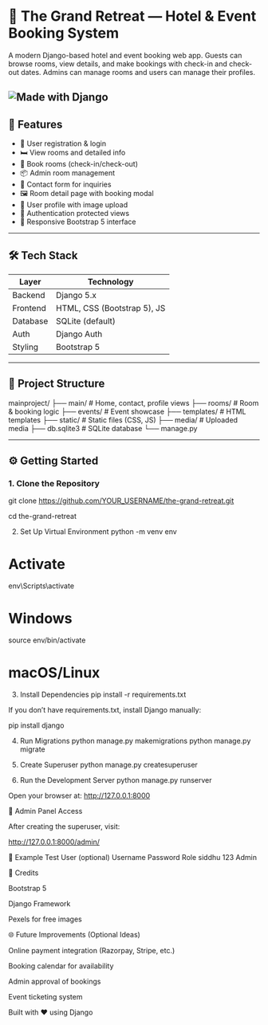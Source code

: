 # 🏨 The Grand Retreat — Hotel & Event Booking System

A modern Django-based hotel and event booking web app. Guests can browse rooms, view details, and make bookings with check-in and check-out dates. Admins can manage rooms and users can manage their profiles.

![Made with Django](https://img.shields.io/badge/Made%20with-Django-0C4B33.svg?style=for-the-badge&logo=django)
---

## 🚀 Features

- 🧾 User registration & login
- 🛏️ View rooms and detailed info
- 📅 Book rooms (check-in/check-out)
- 📦 Admin room management
- 📧 Contact form for inquiries
- 🖼️ Room detail page with booking modal
- 🧑 User profile with image upload
- 🔐 Authentication protected views
- 🎨 Responsive Bootstrap 5 interface

---

## 🛠️ Tech Stack

| Layer       | Technology     |
|-------------|----------------|
| Backend     | Django 5.x     |
| Frontend    | HTML, CSS (Bootstrap 5), JS |
| Database    | SQLite (default) |
| Auth        | Django Auth    |
| Styling     | Bootstrap 5    |

---

## 📁 Project Structure

mainproject/
├── main/ # Home, contact, profile views
├── rooms/ # Room & booking logic
├── events/ # Event showcase
├── templates/ # HTML templates
├── static/ # Static files (CSS, JS)
├── media/ # Uploaded media
├── db.sqlite3 # SQLite database
└── manage.py


---

## ⚙️ Getting Started

### 1. Clone the Repository

git clone https://github.com/YOUR_USERNAME/the-grand-retreat.git

cd the-grand-retreat

2. Set Up Virtual Environment
python -m venv env
# Activate
env\Scripts\activate   
# Windows
source env/bin/activate    
# macOS/Linux

3. Install Dependencies
pip install -r requirements.txt


If you don’t have requirements.txt, install Django manually:

pip install django

4. Run Migrations
python manage.py makemigrations
python manage.py migrate

5. Create Superuser
python manage.py createsuperuser

6. Run the Development Server
python manage.py runserver


Open your browser at: http://127.0.0.1:8000


👤 Admin Panel Access

After creating the superuser, visit:

http://127.0.0.1:8000/admin/

🧪 Example Test User (optional)
Username	Password	Role
siddhu	    123   	Admin


🙌 Credits

Bootstrap 5

Django Framework

Pexels for free images


🌐 Future Improvements (Optional Ideas)

Online payment integration (Razorpay, Stripe, etc.)

Booking calendar for availability

Admin approval of bookings

Event ticketing system

Built with ❤️ using Django

